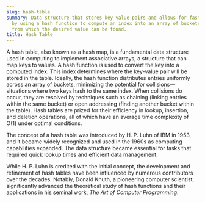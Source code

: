 ```yaml
---
slug: hash-table
summary: Data structure that stores key-value pairs and allows for fast data retrieval
  by using a hash function to compute an index into an array of buckets or slots,
  from which the desired value can be found.
title: Hash Table
---
```


A hash table, also known as a hash map, is a fundamental data structure used in computing to implement associative arrays, a structure that can map keys to values. A hash function is used to convert the key into a computed index. This index determines where the key-value pair will be stored in the table. Ideally, the hash function distributes entries uniformly across an array of buckets, minimizing the potential for collisions—situations where two keys hash to the same index. When collisions do occur, they are resolved by techniques such as chaining (linking entries within the same bucket) or open addressing (finding another bucket within the table). Hash tables are prized for their efficiency in lookup, insertion, and deletion operations, all of which have an average time complexity of O(1) under optimal conditions.

The concept of a hash table was introduced by H. P. Luhn of IBM in 1953, and it became widely recognized and used in the 1960s as computing capabilities expanded. The data structure became essential for tasks that required quick lookup times and efficient data management.

While H. P. Luhn is credited with the initial concept, the development and refinement of hash tables have been influenced by numerous contributors over the decades. Notably, Donald Knuth, a pioneering computer scientist, significantly advanced the theoretical study of hash functions and their applications in his seminal work, _The Art of Computer Programming_.